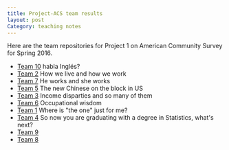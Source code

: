 ```yaml
---
title: Project-ACS team results
layout: post
Category: teaching notes
---
```

Here are the team repositories for Project 1 on American Community Survey for Spring 2016. 

- [Team 10](https://github.com/TZstatsADS/cycle1-10) habla Inglés? 
- [Team 2](https://github.com/TZstatsADS/cycle1-2) How we live and how we work
- [Team 7](https://github.com/TZstatsADS/cycle1-7) He works and she works
- [Team 5](https://github.com/TZstatsADS/cycle1-5) The new Chinese on the block in US
- [Team 3](https://github.com/TZstatsADS/cycle1-3) Income disparties and so many of them
- [Team 6](https://github.com/TZstatsADS/cycle1-6) Occupational wisdom
- [Team 1](https://github.com/TZstatsADS/cycle1-1) Where is "the one" just for me?
- [Team 4](https://github.com/TZstatsADS/cycle1-4) So now you are graduating with a degree in Statistics, what's next?
- [Team 9](https://github.com/TZstatsADS/cycle1-9)
- [Team 8](https://github.com/TZstatsADS/cycle1-10)
